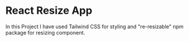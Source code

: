 # React Resize App

In this Project I have used Tailwind CSS for styling and "re-resizable" npm package for resizing component.
